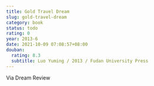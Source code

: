 ```yaml
---
title: Gold Travel Dream
slug: gold-travel-dream
category: book
status: todo
rating: 0
year: 2013-6
date: 2021-10-09 07:08:57+08:00
douban:
  rating: 8.3
  subtitle: Luo Yuming / 2013 / Fudan University Press
---
```


Via Dream Review
